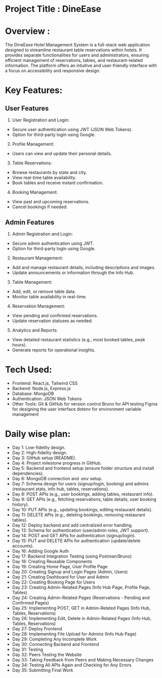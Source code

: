 # Project Title :  DineEase

# Overview :
The  DineEase Hotel Management System is a full-stack web application designed to streamline restaurant table reservations within hotels. It provides separate functionalities for users and administrators, ensuring efficient management of reservations, tables, and restaurant-related information. The platform offers an intuitive and user-friendly interface with a focus on accessibility and responsive design.


#  Key Features:
## User Features
1. User Registration and Login: 
- Secure user authentication using JWT (JSON Web Tokens).
- Option for third-party login using Google.

2. Profile Management: 
- Users can view and update their personal details.

3. Table Reservations:
- Browse restaurants by state and city.
- View real-time table availability.
- Book tables and receive instant confirmation.

4. Booking Management:
- View past and upcoming reservations.
- Cancel bookings if needed.

## Admin Features
1. Admin Registration and Login:
- Secure admin authentication using JWT.
- Option for third-party login using Google.

2. Restaurant Management:
- Add and manage restaurant details, including descriptions and images.
- Update announcements or information through the Info Hub.

3. Table Management:
- Add, edit, or remove table data.
- Monitor table availability in real-time.

4. Reservation Management:
- View pending and confirmed reservations.
- Update reservation statuses as needed.

5. Analytics and Reports:
- View detailed restaurant statistics (e.g., most booked tables, peak hours).
- Generate reports for operational insights.


# Tech Used:
- Frontend: React.js, Tailwind CSS
- Backend: Node.js, Express.js
- Database: MongoDB
- Authentication: JSON Web Tokens
- Other Tools:
  Git & GitHub for version control
  Bruno for API testing
  Figma for designing the user interface
  dotenv for environment variable management


# Daily wise plan:

- Day 1: Low-fidelity design.
- Day 2: High-fidelity design.
- Day 3: GitHub setup (README).
- Day 4: Project milestone progress in GitHub.
- Day 5: Backend and frontend setup (ensure folder structure and install dependencies).
- Day 6: MongoDB connection and .env setup.
- Day 7: Schema design for users (signup/login, booking) and admins (restaurant stats, info hub, tables, reservations).
- Day 8: POST APIs (e.g., user bookings, adding tables, restaurant info).
- Day 9: GET APIs (e.g., fetching reservations, table details, user booking history).
- Day 10: PUT APIs (e.g., updating bookings, editing restaurant details).
- Day 11: DELETE APIs (e.g., deleting bookings, removing restaurant tables).
- Day 12: Deploy backend and add centralized error handling.
- Day 13: Schema for authentication (user/admin roles, JWT support).
- Day 14: POST and GET APIs for authentication (signup/login).
- Day 15: PUT and DELETE APIs for authentication (update/delete accounts).
- Day 16: Adding Google Auth
- Day 17: Backend Integration Testing (using Postman/Bruno)
- Day 18: Creating Reusable Components
- Day 19: Creating Home Page, User Profile Page
- Day 20: Creating Signup and Login Pages (Admin, Users)
- Day 21: Creating Dashboard for User and Admin
- Day 22: Creating Booking Page for Users
- Day 23: Creating Admin-Related Pages (Info Hub Page, Profile Page, Tables)
- Day 24: Creating Admin-Related Pages (Reservations - Pending and Confirmed Pages)
- Day 25: Implementing POST, GET in Admin-Related Pages (Info Hub, Tables, Reservations)
- Day 26: Implementing Edit, Delete in Admin-Related Pages (Info Hub, Tables, Reservations)
- Day 27: Deploy Frontend
- Day 28: Implementing File Upload for Admins (Info Hub Page)
- Day 29: Completing Any Incomplete Work
- Day 30: Connecting Backend and Frontend
- Day 31: Testing
- Day 32: Peers Testing the Website
- Day 33: Taking Feedback from Peers and Making Necessary Changes
- Day 34: Testing All APIs Again and Checking for Any Errors
- Day 35: Submitting Final Work
